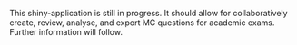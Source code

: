 This shiny-application is still in progress. It should allow for collaboratively create, review, analyse, and export MC questions for academic exams. Further information will follow.

